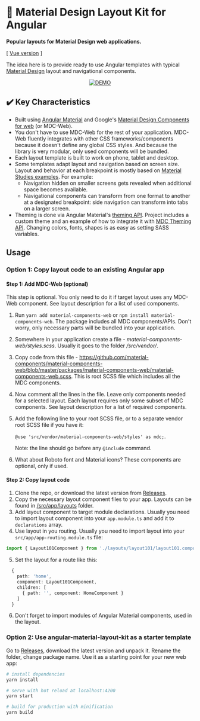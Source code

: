 # :rocket: Material Design Layout Kit for Angular

**Popular layouts for Material Design web applications.**

\[ [Vue version](https://github.com/kekscs/vue-material-layout-kit) \]

The idea here is to provide ready to use Angular templates with typical [Material Design](https://material.io/) layout and navigational components.

<p align="center">
  <a href="http://angular-layouts.keks-code.com/" target="_blank">
    <img src="https://kekscs.blob.core.windows.net/dev/material-layout-kit/demo-btn.png" alt="DEMO" title="DEMO">
  </a>
</p>

## :heavy_check_mark: Key Characteristics

* Built using [Angular Material](https://material.angular.io/) and Google's [Material Design Components for web](https://material.io/develop/web) (or MDC-Web).
* You don't have to use MDC-Web for the rest of your application. MDC-Web fluently integrates with other CSS frameworks/components because it doesn't define any global CSS styles. And because the library is very modular, only used components will be bundled.
* Each layout template is built to work on phone, tablet and desktop.
* Some templates adapt layout and navigation based on screen size. Layout and behavior at each breakpoint is mostly based on [Material Studies examples](https://material.io/design/material-studies/about-our-material-studies.html). For example:
  * Navigation hidden on smaller screens gets revealed when additional space becomes available.
  * Navigational components can transform from one format to another at a designated breakpoint: side navigation can transform into tabs on a larger screen.
* Theming is done via Angular Material's [theming API](https://material.angular.io/guide/theming). Project includes a custom theme and an example of how to integrate it with [MDC Theming API](https://github.com/material-components/material-components-web/tree/master/packages/mdc-theme). Changing colors, fonts, shapes is as easy as setting SASS variables.


## Usage

### Option 1: Copy layout code to an existing Angular app

#### Step 1: Add MDC-Web (optional)

This step is optional. You only need to do it if target layout uses any MDC-Web component. See layout description for a list of used components.

1. Run `yarn add material-components-web` or `npm install material-components-web`. The package includes all MDC components/APIs. Don't worry,
only necessary parts will be bundled into your application.
2. Somewhere in your application create a file - _material-components-web/styles.scss_. Usually it goes to the folder _/src/vendor/_.
3. Copy code from this file - https://github.com/material-components/material-components-web/blob/master/packages/material-components-web/material-components-web.scss. This is root SCSS file which includes all the MDC components.
4. Now comment all the lines in the file. Leave only components needed for a selected layout. Each layout requires only some subset of MDC components. See layout description for a list of required components.
5. Add the following line to your root SCSS file, or to a separate vendor root SCSS file if you have it:

   `@use 'src/vendor/material-components-web/styles' as mdc;`.

   Note: the line should go before any `@include` command.
6. What about Roboto font and Material icons? These components are optional, only if used.


#### Step 2: Copy layout code

1. Clone the repo, or download the latest version from [Releases](https://github.com/kekscs/angular-material-layout-kit/releases).
2. Copy the necessary layout component files to your app. Layouts can be found in [/src/app/layouts](https://github.com/kekscs/angular-material-layout-kit/tree/master/src/app/layouts) folder.
3. Add layout component to target module declarations. Usually you need to import layout component into your `app.module.ts` and add it to `declarations` array.
4. Use layout in you routing. Usually you need to import layout into your `src/app/app-routing.module.ts` file:
```ts
import { Layout101Component } from './layouts/layout101/layout101.component'
```
5. Set the layout for a route like this:
```ts
  {
    path: 'home',
    component: Layout101Component,
    children: [
      { path: '', component: HomeComponent }
    ]
  }
```
6. Don't forget to import modules of Angular Material components, used in the layout.


### Option 2: Use **angular-material-layout-kit** as a starter template

Go to [Releases](https://github.com/kekscs/angular-material-layout-kit/releases), download the latest version and unpack it. Rename the folder, change package name. Use it as a starting point for your new web app:

``` bash
# install dependencies
yarn install

# serve with hot reload at localhost:4200
yarn start

# build for production with minification
yarn build
```





